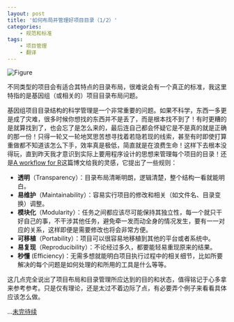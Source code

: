 ```yaml
---
layout: post
title: '如何布局并管理好项目目录（1/2）'
categories:
    - 规范和标准
tags:
    - 项目管理
    - 翻译
---
```


![Figure](http://blog-fungenomics-com.qiniudn.com/st.post.2015-01-13-Fig1-1.png)

不同类型的项目会有适合其特点的目录布局，很难说会有一个真正的标准，我这里特指的是基因组（或相关的）项目目录布局问题。

基因组项目目录结构的科学管理是一个非常重要的问题。如果不科学，东西一多更是成了灾难，很多时候你想找的东西并不是丢了，而是根本找不到了！有时更糟的是就算找到了，也会忘了是怎么来的，最后连自己都会怀疑它是不是真的就是正确的那一份！只得一轮又一轮地冥思苦想寻找着若隐若现的线索，甚至有时即使打算重做都不知道该怎么下手，效率真是极低，简直就是在浪费生命！这样下去根本没得玩，直到昨天我才意识到实际上要用程序设计的思想来管理每个项目的目录！还是[A workflow for R](http://blog.revolutionanalytics.com/2010/10/a-workflow-for-r.html)这篇博文给我的灵感，它提出了一些规则：

* __透明__（Transparency）：目录布局清晰明朗，逻辑清楚，整个结构一看就能明白。    
* __易维护__（Maintainability）：容易实行项目的修改和相关（如文件名、目录变换）调整。           
* __模块化__（Modularity）：任务之间都应该尽可能保持其独立性，每一个就只干好自己的事，不干涉其他任务，避免牵一发而动全身的情况发生，要有一一对应的关系，这样即便是需要修改也将会非常方便。     
* __可移植__（Portability）：项目可以很容易地移植到其他的平台或者系统中。     
* __易复现__（Reproducibility）：不论经过多久，都要能轻易重现原来的结果。     
* __秒懂__ (Efficiency)：无需多想就能明白项目执行过程中的相关细节，比如所要解决的每个问题是如何处理的和所用的工具是什么等等。

这几点完全说出了项目布局和目录管理所应达到的目的和状态，值得铭记于心多拿来参考参考。只是仅有理论，还是太过不着边际了点，有必要弄个例子来看看具体应该怎么做。

...[未完待续]()



